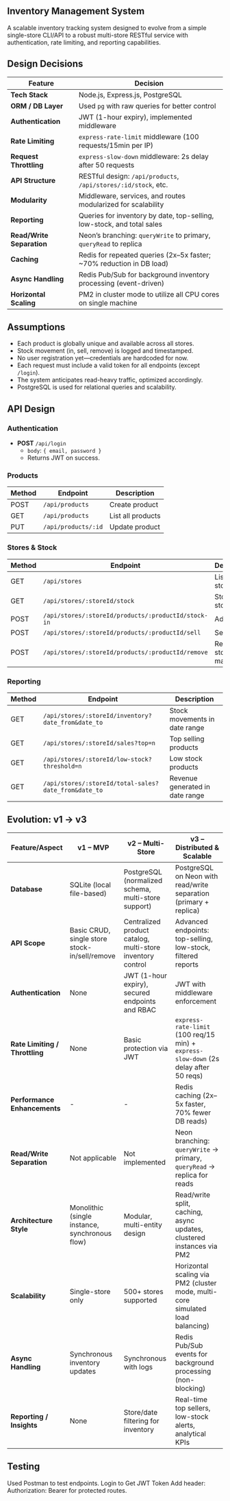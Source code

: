##  Inventory Management System

A scalable inventory tracking system designed to evolve from a simple single-store CLI/API to a robust multi-store RESTful service with authentication, rate limiting, and reporting capabilities.

## Design Decisions

| Feature                | Decision                                                                 |
|------------------------|--------------------------------------------------------------------------|
| **Tech Stack**         | Node.js, Express.js, PostgreSQL                                          |
| **ORM / DB Layer**     | Used `pg` with raw queries for better control                            |
| **Authentication**     | JWT (1-hour expiry), implemented middleware                              |
| **Rate Limiting**      | `express-rate-limit` middleware (100 requests/15min per IP)              |
| **Request Throttling** | `express-slow-down` middleware: 2s delay after 50 requests                |
| **API Structure**      | RESTful design: `/api/products`, `/api/stores/:id/stock`, etc.           |
| **Modularity**         | Middleware, services, and routes modularized for scalability             |
| **Reporting**          | Queries for inventory by date, top-selling, low-stock, and total sales   |
| **Read/Write Separation** | Neon’s branching: `queryWrite` to primary, `queryRead` to replica        |
| **Caching**            | Redis for repeated queries (2x–5x faster; ~70% reduction in DB load)     |
| **Async Handling**     | Redis Pub/Sub for background inventory processing (event-driven)         |
| **Horizontal Scaling** | PM2 in cluster mode to utilize all CPU cores on single machine           |


##  Assumptions

- Each product is globally unique and available across all stores.
- Stock movement (in, sell, remove) is logged and timestamped.
- No user registration yet—credentials are hardcoded for now.
- Each request must include a valid token for all endpoints (except `/login`).
- The system anticipates read-heavy traffic, optimized accordingly.
- PostgreSQL is used for relational queries and scalability.


##  API Design

### Authentication

- **POST** `/api/login`
  - `body`: `{ email, password }`
  - Returns JWT on success.

###  Products

| Method | Endpoint                  | Description              |
|--------|---------------------------|--------------------------|
| POST   | `/api/products`           | Create product           |
| GET    | `/api/products`           | List all products        |
| PUT    | `/api/products/:id`       | Update product           |


###  Stores & Stock

| Method | Endpoint                                                          | Description                  |
|--------|-------------------------------------------------------------------|------------------------------|
| GET    | `/api/stores`                                                    | List all stores              |
| GET    | `/api/stores/:storeId/stock`                                     | Stock in a store             |
| POST   | `/api/stores/:storeId/products/:productId/stock-in`              | Add stock                    |
| POST   | `/api/stores/:storeId/products/:productId/sell`                  | Sell product                 |
| POST   | `/api/stores/:storeId/products/:productId/remove`                | Remove stock manually        |


###  Reporting

| Method | Endpoint                                              | Description                          |
|--------|-------------------------------------------------------|--------------------------------------|
| GET    | `/api/stores/:storeId/inventory?date_from&date_to`   | Stock movements in date range        |
| GET    | `/api/stores/:storeId/sales?top=n`                   | Top selling products                 |
| GET    | `/api/stores/:storeId/low-stock?threshold=n`         | Low stock products                   |
| GET    | `/api/stores/:storeId/total-sales?date_from&date_to` | Revenue generated in date range      |


## Evolution: v1 → v3

| **Feature/Aspect**             | **v1 – MVP**                                       | **v2 – Multi-Store**                                                  | **v3 – Distributed & Scalable**                                                                 |
|--------------------------------|----------------------------------------------------|------------------------------------------------------------------------|--------------------------------------------------------------------------------------------------|
| **Database**                   | SQLite (local file-based)                          | PostgreSQL (normalized schema, multi-store support)                    | PostgreSQL on Neon with read/write separation (primary + replica)                              |
| **API Scope**                  | Basic CRUD, single store stock-in/sell/remove      | Centralized product catalog, multi-store inventory control             | Advanced endpoints: top-selling, low-stock, filtered reports                                    |
| **Authentication**            | None                                               | JWT (1-hour expiry), secured endpoints and RBAC                                 | JWT with middleware enforcement                                                                 |
| **Rate Limiting / Throttling**| None                                               | Basic protection via JWT                                               | `express-rate-limit` (100 req/15 min) + `express-slow-down` (2s delay after 50 reqs)           |
| **Performance Enhancements**  | -                                                  | -                                                                      | Redis caching (2x–5x faster, 70% fewer DB reads)                                                |
| **Read/Write Separation**     | Not applicable                                     | Not implemented                                                        | Neon branching: `queryWrite` → primary, `queryRead` → replica for reads                         |
| **Architecture Style**        | Monolithic (single instance, synchronous flow)     | Modular, multi-entity design                                           | Read/write split, caching, async updates, clustered instances via PM2                          |
| **Scalability**               | Single-store only                                  | 500+ stores supported                                                  | Horizontal scaling via PM2 (cluster mode, multi-core simulated load balancing)                 |
| **Async Handling**            | Synchronous inventory updates                      | Synchronous with logs                                                  | Redis Pub/Sub events for background processing (non-blocking)                                  |
| **Reporting / Insights**      | None                                               | Store/date filtering for inventory                                     | Real-time top sellers, low-stock alerts, analytical KPIs                                        |



##  Testing

Used Postman  to test endpoints.
Login to Get JWT Token
Add header: Authorization: Bearer <token> for protected routes.  

